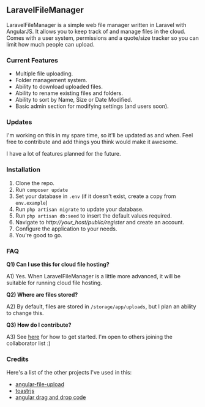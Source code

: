 ## LaravelFileManager
LaravelFileManager is a simple web file manager written in Laravel with AngularJS.
It allows you to keep track of and manage files in the cloud. Comes with a user system,
permissions and a quote/size tracker so you can limit how much people can upload.

### Current Features
- Multiple file uploading.
- Folder management system.
- Ability to download uploaded files.
- Ability to rename existing files and folders.
- Ability to sort by Name, Size or Date Modified.
- Basic admin section for modifying settings (and users soon).

### Updates
I'm working on this in my spare time, so it'll be updated as and when. Feel free to contribute and add things you think would make it awesome.

I have a lot of features planned for the future.

### Installation
1) Clone the repo.
2) Run `composer update`
3) Set your database in `.env` (if it doesn't exist, create a copy from `env.example`)
4) Run `php artisan migrate` to update your database.
5) Run `php artisan db:seed` to insert the default values required.
6) Navigate to *http://your_host/public/register* and create an account.
7) Configure the application to your needs.
8) You're good to go.

### FAQ
**Q1) Can I use this for cloud file hosting?**

A1) Yes. When LaravelFileManager is a little more advanced, it will be suitable 
 for running cloud file hosting.
 
**Q2) Where are files stored?**

A2) By default, files are stored in `/storage/app/uploads`, but I plan an ability to change this.

**Q3) How do I contribute?**

A3) See [here](https://help.github.com/articles/about-pull-requests/) for how to get started. I'm open to
others joining the collaborator list :)

### Credits
Here's a list of the other projects I've used in this:

- [angular-file-upload](https://github.com/nervgh/angular-file-upload)
- [toastrjs](https://github.com/CodeSeven/toastr)
- [angular drag and drop code](https://codepen.io/thgreasi/pen/zKWYWR)